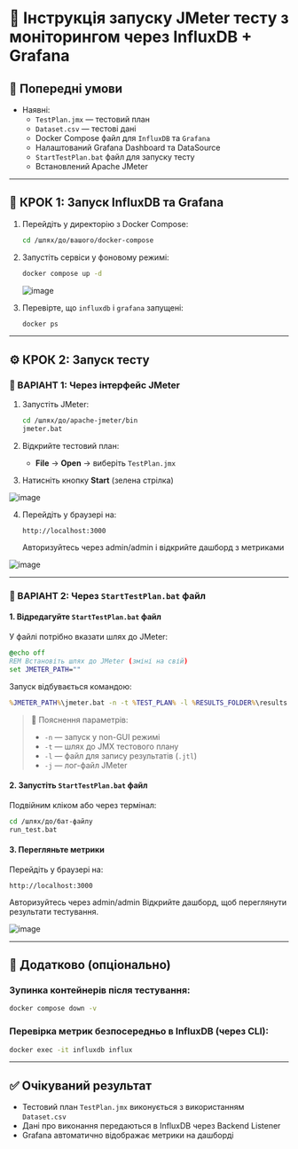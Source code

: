 # 📘 Інструкція запуску JMeter тесту з моніторингом через InfluxDB + Grafana

## 🔧 Попередні умови

- Наявні:
  - `TestPlan.jmx` — тестовий план
  - `Dataset.csv` — тестові дані
  - Docker Compose файл для `InfluxDB` та `Grafana`
  - Налаштований Grafana Dashboard та DataSource
  - `StartTestPlan.bat` файл для запуску тесту
  - Встановлений Apache JMeter

---

## 🧱 КРОК 1: Запуск InfluxDB та Grafana

1. Перейдіть у директорію з Docker Compose:
   ```bash
   cd /шлях/до/вашого/docker-compose
   ```

2. Запустіть сервіси у фоновому режимі:
   ```bash
   docker compose up -d
   ```

   ![image](https://github.com/user-attachments/assets/6021cf92-21e6-4be1-9606-5f69292a1291)


3. Перевірте, що `influxdb` і `grafana` запущені:
   ```bash
   docker ps
   ```

---

## ⚙️ КРОК 2: Запуск тесту

### 🔹 ВАРІАНТ 1: Через інтерфейс JMeter

1. Запустіть JMeter:
   ```bash
   cd /шлях/до/apache-jmeter/bin
   jmeter.bat
   ```

2. Відкрийте тестовий план:
   - **File** → **Open** → виберіть `TestPlan.jmx`

3. Натисніть кнопку **Start** (зелена стрілка)

  ![image](https://github.com/user-attachments/assets/f2d06bff-97ab-4372-b832-edc9d86f081d)

4. Перейдіть у браузері на:
   ```
   http://localhost:3000
   ```
   
   Авторизуйтесь через admin/admin
   і відкрийте дашборд з метриками

  ![image](https://github.com/user-attachments/assets/2bdae964-136a-4018-900e-b8590efd37ca)

---

### 🔹 ВАРІАНТ 2: Через `StartTestPlan.bat` файл

#### 1. Відредагуйте `StartTestPlan.bat` файл

У файлі потрібно вказати шлях до JMeter:

```bat
@echo off
REM Встановіть шлях до JMeter (зміні на свій)
set JMETER_PATH=""
```

Запуск відбувається командою:
```bat
%JMETER_PATH%\jmeter.bat -n -t %TEST_PLAN% -l %RESULTS_FOLDER%\results.jtl -e -o %RESULTS_FOLDER%\dashboard
```

> 🔸 Пояснення параметрів:
> - `-n` — запуск у non-GUI режимі
> - `-t` — шлях до JMX тестового плану
> - `-l` — файл для запису результатів (`.jtl`)
> - `-j` — лог-файл JMeter

#### 2. Запустіть `StartTestPlan.bat` файл

Подвійним кліком або через термінал:

```bash
cd /шлях/до/бат-файлу
run_test.bat
```

#### 3. Перегляньте метрики

Перейдіть у браузері на:

```
http://localhost:3000
```

Авторизуйтесь через admin/admin
Відкрийте дашборд, щоб переглянути результати тестування.

  ![image](https://github.com/user-attachments/assets/fd280a2d-4229-4de1-afab-10773c828d54)

---

## 🧹 Додатково (опціонально)

### Зупинка контейнерів після тестування:

```bash
docker compose down -v
```

### Перевірка метрик безпосередньо в InfluxDB (через CLI):

```bash
docker exec -it influxdb influx
```

---

## ✅ Очікуваний результат

- Тестовий план `TestPlan.jmx` виконується з використанням `Dataset.csv`
- Дані про виконання передаються в InfluxDB через Backend Listener
- Grafana автоматично відображає метрики на дашборді
